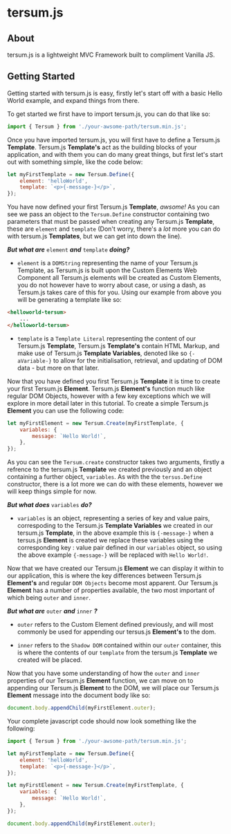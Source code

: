 # tersum.js

## About

tersum.js is a lightweight MVC Framework built to compliment Vanilla JS. 

## Getting Started

Getting started with tersum.js is easy, firstly let's start off with a basic Hello World example, and expand things from there.

To get started we first have to import tersum.js, you can do that like so:

```javascript
import { Tersum } from './your-awsome-path/tersum.min.js';
```

Once you have imported tersum.js, you will first have to define a Tersum.js **Template**. Tersum.js **Template's** act as the building blocks of your application, and with them you can do many great things, but first let's start out with something simple, like the code below:

```javascript
let myFirstTemplate = new Tersum.Define({
	element: 'helloWorld',
	template: `<p>{-message-}</p>`,
});
```

You have now defined your first Tersum.js **Template**, _awsome!_ As you can see we pass an object to the `Tersum.Define` constructor containing two parameters that must be passed when creating any Tersum.js **Template**, these are `element` and `template` (Don't worry, there's a _lot_ more you can do with tersum.js **Templates**, but we can get into down the line). 

_**But what are**_ `element` _**and**_ `template` _**doing?**_

* `element` is a `DOMString` representing the name of your Tersum.js Template, as Tersum.js is built upon the Custom Elements Web Component all Tersum.js elements will be created as Custom Elements, you do not however have to worry about case, or using a dash, as Tersum.js takes care of this for you. Using our example from above you will be generating a template like so: 

```html
<helloworld-tersum>
	...
</helloworld-tersum>
```

* `template` is a `Template Literal` representing the content of our Tersum.js **Template**, Tersum.js **Template's** contain HTML Markup, and make use of Tersum.js **Template Variables**, denoted like so `{-aVariable-}` to allow for the initialisation, retrieval, and updating of DOM data - but more on that later. 

Now that you have defined you first Tersum.js **Template** it is time to create your first Tersum.js **Element**. Tersum.js **Element's** function much like regular DOM Objects, however with a few key exceptions which we will explore in more detail later in this tutorial. To create a simple Tersum.js **Element** you can use the following code:

```javascript
let myFirstElement = new Tersum.Create(myFirstTemplate, {
	variables: {
		message: `Hello World!`,
	},
});
```

As you can see the `Tersum.create` constructor takes two arguments, firstly a refrence to the tersum.js **Template** we created previously and an object containing a further object, `variables`. As with the the `tersus.Define` constructor, there is a lot more we can do with these elements, however we will keep things simple for now. 

_**But what does**_ `variables` _**do?**_

* `variables` is an object, representing a series of key and value pairs, correspoding to the Tersum.js **Template Variables** we created in our tersum.js **Template**, in the above example this is `{-message-}` when a tersus.js **Element** is created we replace these variables using the corresponding key : value pair defined in our `variables` object, so using the above example `{-message-}` will be replaced with `Hello World!`.

Now that we have created our Tersum.js **Element** we can display it within to our application, this is where the key differences between Tersum.js **Element's** and regular `DOM Objects` become most apparent. Our Tersum.js **Element** has a number of properties available, the two most important of which being `outer` and `inner`. 

_**But what are**_ `outer` _**and**_ `inner` _**?**_

* `outer` refers to the Custom Element defined previously, and will most commonly be used for appending our tersus.js **Element's** to the dom. 

* `inner` refers to the `Shadow DOM` contained within our `outer` container, this is where the contents of our `template` from the tersum.js **Template** we created will be placed. 

Now that you have some understanding of how the `outer` and `inner` properties of our Tersum.js **Element** function, we can move on to appending our Tersum.js **Element** to the DOM, we will place our Tersum.js **Element** message into the document body like so:

```javascript
document.body.appendChild(myFirstElement.outer);
```

Your complete javascript code should now look something like the following:

```javascript
import { Tersum } from './your-awsome-path/tersum.min.js';

let myFirstTemplate = new Tersum.Define({
	element: 'helloWorld',
	template: `<p>{-message-}</p>`,
});

let myFirstElement = new Tersum.Create(myFirstTemplate, {
	variables: {
		message: `Hello World!`,
	},
});

document.body.appendChild(myFirstElement.outer);
```

